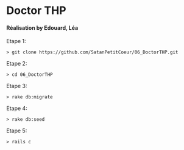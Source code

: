 <h1>Doctor THP</h1>
<h4>Réalisation by Edouard, Léa</h4>

Etape 1:   

    > git clone https://github.com/SatanPetitCoeur/06_DoctorTHP.git

Etape 2: 

    > cd 06_DoctorTHP
    
Etape 3:

    > rake db:migrate 
     
Etape 4:

    > rake db:seed 
   
Etape 5:  

    > rails c
